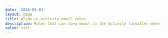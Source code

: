 ```yaml
---
date: '2016-01-01'
layout: page
title: glide.ui.activity.email_roles
description: Roles that can view email in the Activity formatter when including "Sent/Received Emails" 
value: itil 
---
```

